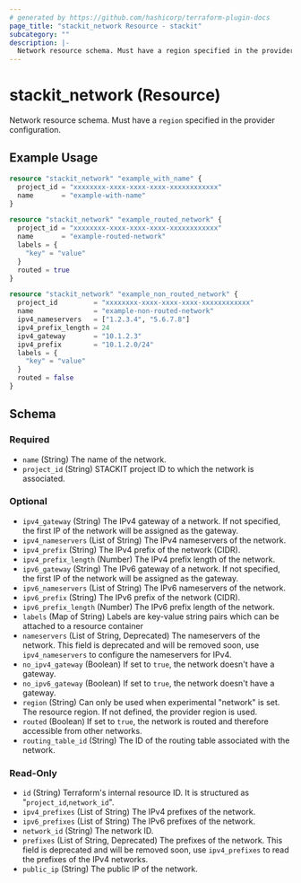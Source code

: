 ```yaml
---
# generated by https://github.com/hashicorp/terraform-plugin-docs
page_title: "stackit_network Resource - stackit"
subcategory: ""
description: |-
  Network resource schema. Must have a region specified in the provider configuration.
---
```


# stackit_network (Resource)

Network resource schema. Must have a `region` specified in the provider configuration.

## Example Usage

```terraform
resource "stackit_network" "example_with_name" {
  project_id = "xxxxxxxx-xxxx-xxxx-xxxx-xxxxxxxxxxxx"
  name       = "example-with-name"
}

resource "stackit_network" "example_routed_network" {
  project_id = "xxxxxxxx-xxxx-xxxx-xxxx-xxxxxxxxxxxx"
  name       = "example-routed-network"
  labels = {
    "key" = "value"
  }
  routed = true
}

resource "stackit_network" "example_non_routed_network" {
  project_id         = "xxxxxxxx-xxxx-xxxx-xxxx-xxxxxxxxxxxx"
  name               = "example-non-routed-network"
  ipv4_nameservers   = ["1.2.3.4", "5.6.7.8"]
  ipv4_prefix_length = 24
  ipv4_gateway       = "10.1.2.3"
  ipv4_prefix        = "10.1.2.0/24"
  labels = {
    "key" = "value"
  }
  routed = false
}
```

<!-- schema generated by tfplugindocs -->
## Schema

### Required

- `name` (String) The name of the network.
- `project_id` (String) STACKIT project ID to which the network is associated.

### Optional

- `ipv4_gateway` (String) The IPv4 gateway of a network. If not specified, the first IP of the network will be assigned as the gateway.
- `ipv4_nameservers` (List of String) The IPv4 nameservers of the network.
- `ipv4_prefix` (String) The IPv4 prefix of the network (CIDR).
- `ipv4_prefix_length` (Number) The IPv4 prefix length of the network.
- `ipv6_gateway` (String) The IPv6 gateway of a network. If not specified, the first IP of the network will be assigned as the gateway.
- `ipv6_nameservers` (List of String) The IPv6 nameservers of the network.
- `ipv6_prefix` (String) The IPv6 prefix of the network (CIDR).
- `ipv6_prefix_length` (Number) The IPv6 prefix length of the network.
- `labels` (Map of String) Labels are key-value string pairs which can be attached to a resource container
- `nameservers` (List of String, Deprecated) The nameservers of the network. This field is deprecated and will be removed soon, use `ipv4_nameservers` to configure the nameservers for IPv4.
- `no_ipv4_gateway` (Boolean) If set to `true`, the network doesn't have a gateway.
- `no_ipv6_gateway` (Boolean) If set to `true`, the network doesn't have a gateway.
- `region` (String) Can only be used when experimental "network" is set.
The resource region. If not defined, the provider region is used.
- `routed` (Boolean) If set to `true`, the network is routed and therefore accessible from other networks.
- `routing_table_id` (String) The ID of the routing table associated with the network.

### Read-Only

- `id` (String) Terraform's internal resource ID. It is structured as "`project_id`,`network_id`".
- `ipv4_prefixes` (List of String) The IPv4 prefixes of the network.
- `ipv6_prefixes` (List of String) The IPv6 prefixes of the network.
- `network_id` (String) The network ID.
- `prefixes` (List of String, Deprecated) The prefixes of the network. This field is deprecated and will be removed soon, use `ipv4_prefixes` to read the prefixes of the IPv4 networks.
- `public_ip` (String) The public IP of the network.
